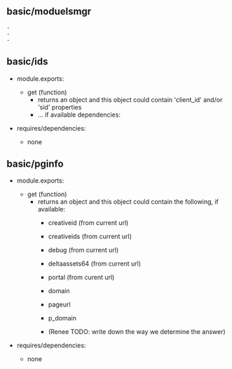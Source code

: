 ## basic/moduelsmgr
    -
    -
    -

## basic/ids
* module.exports:
  - get (function)
    - returns an object and this object could contain 'client_id' and/or 'sid' properties 
    - ... if available dependencies:

* requires/dependencies:
    - none
   
        
## basic/pginfo
* module.exports:
    - get (function)
        - returns an object and this object could contain the following, if available:
            - creativeid (from current url)
            - creativeids (from current url)
            - debug (from current url)
            - deltaassets64 (from current url)
            - portal (from curent url)
    
            - domain
            - pageurl
            - p_domain
            - (Renee TODO: write down the way we determine the answer)
  
* requires/dependencies:
    - none